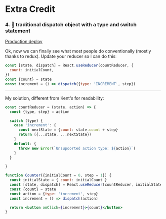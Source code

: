 # Extra Credit

### 4. 💯 traditional dispatch object with a type and switch statement

[Production deploy](https://advanced-react-hooks.netlify.com/isolated/final/01.extra-4.js)

Ok, now we can finally see what most people do conventionally (mostly thanks to
redux). Update your reducer so I can do this:

```javascript
const [state, dispatch] = React.useReducer(countReducer, {
  count: initialCount,
})
const {count} = state
const increment = () => dispatch({type: 'INCREMENT', step})
```



---

My solution, different from Kent's for readability:



```jsx
const countReducer = (state, action) => {
  const {type, step} = action

  switch (type) {
    case 'increment': {
      const nextState = {count: state.count + step}
      return ({...state, ...nextState})
    }
    default: {
      throw new Error(`Unsupoorted action type: ${action}`)
    }
  }

}

function Counter({initialCount = 0, step = 1}) {
  const initialState = { count: initialCount }
  const [state, dispatch] = React.useReducer(countReducer, initialState)
  const {count} = state
  const action = {type: 'increment', step}
  const increment = () => dispatch(action)

  return <button onClick={increment}>{count}</button>
}
```

